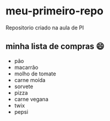 # meu-primeiro-repo
Repositorio criado na aula de PI

## minha lista de compras :smile:
- pão
- macarrão
- molho de tomate
- carne moída
- sorvete
- pizza
- carne vegana 
- twix
- pepsi